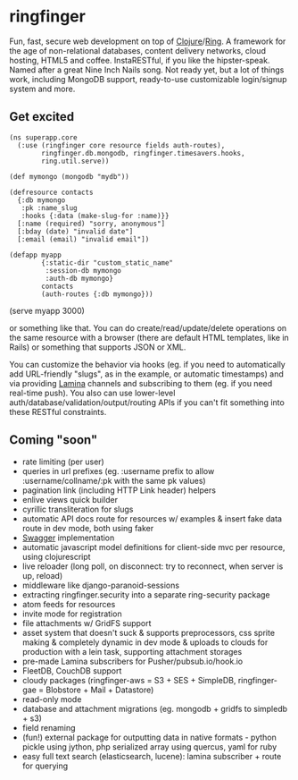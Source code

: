 # ringfinger #
Fun, fast, secure web development on top of [Clojure](http://clojure.org)/[Ring](https://github.com/mmcgrana/ring).
A framework for the age of non-relational databases, content delivery networks, cloud hosting, HTML5 and coffee.
InstaRESTful, if you like the hipster-speak. Named after a great Nine Inch Nails song.
Not ready yet, but a lot of things work, including MongoDB support, ready-to-use customizable login/signup system and more.

## Get excited ##

    (ns superapp.core
      (:use (ringfinger core resource fields auth-routes),
            ringfinger.db.mongodb, ringfinger.timesavers.hooks,
            ring.util.serve))
    
    (def mymongo (mongodb "mydb"))
    
    (defresource contacts
      {:db mymongo
       :pk :name_slug
       :hooks {:data (make-slug-for :name)}}
      [:name (required) "sorry, anonymous"]
      [:bday (date) "invalid date"]
      [:email (email) "invalid email"])
    
    (defapp myapp
            {:static-dir "custom_static_name"
             :session-db mymongo
             :auth-db mymongo}
            contacts
            (auth-routes {:db mymongo}))
    
   (serve myapp 3000)

or something like that. You can do create/read/update/delete operations on the same resource with a browser
(there are default HTML templates, like in Rails) or something that supports JSON or XML.

You can customize the behavior via hooks (eg. if you need to automatically add URL-friendly "slugs", as in the example, or automatic timestamps)
and via providing [Lamina](https://github.com/ztellman/lamina) channels and subscribing to them (eg. if you need real-time push).
You also can use lower-level auth/database/validation/output/routing APIs if you can't fit something into these RESTful constraints.

## Coming "soon" ##

- rate limiting (per user)
- queries in url prefixes (eg. :username prefix to allow :username/collname/:pk with the same pk values)
- pagination link (including HTTP Link header) helpers
- enlive views quick builder
- cyrillic transliteration for slugs
- automatic API docs route for resources w/ examples & insert fake data route in dev mode, both using faker
- [Swagger](http://swagger.wordnik.com) implementation
- automatic javascript model definitions for client-side mvc per resource, using clojurescript
- live reloader (long poll, on disconnect: try to reconnect, when server is up, reload)
- middleware like django-paranoid-sessions
- extracting ringfinger.security into a separate ring-security package
- atom feeds for resources
- invite mode for registration
- file attachments w/ GridFS support
- asset system that doesn't suck & supports preprocessors, css sprite making & completely dynamic in dev mode & uploads to clouds for production with a lein task, supporting attachment storages
- pre-made Lamina subscribers for Pusher/pubsub.io/hook.io
- FleetDB, CouchDB support
- cloudy packages (ringfinger-aws = S3 + SES + SimpleDB, ringfinger-gae = Blobstore + Mail + Datastore)
- read-only mode
- database and attachment migrations (eg. mongodb + gridfs to simpledb + s3)
- field renaming
- (fun!) external package for outputting data in native formats - python pickle using jython, php serialized array using quercus, yaml for ruby
- easy full text search (elasticsearch, lucene): lamina subscriber + route for querying
